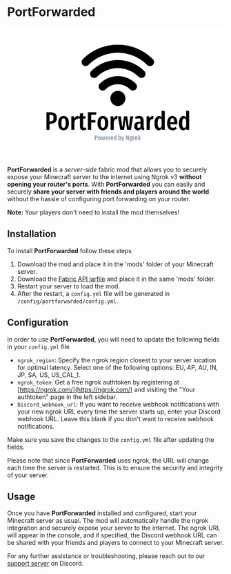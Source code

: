 # PortForwarded

![Banner Image](https://raw.githubusercontent.com/Relism/PortForwarded/master/pfbannertop.png)

**PortForwarded** is a _server-side_ fabric mod that allows you to securely expose your Minecraft server to the internet using Ngrok v3 **without opening your router's ports**. With **PortForwarded** you can easily and securely **share your server with friends and players around the world** without the hassle of configuring port forwarding on your router. 

**Note:** Your players don't need to install the mod themselves!

## Installation

To install **PortForwarded** follow these steps

1. Download the mod and place it in the 'mods' folder of your Minecraft server.
2. Download the [Fabric API jarfile](https://modrinth.com/mod/fabric-api) and place it in the same 'mods' folder.
3. Restart your server to load the mod.
4. After the restart, a `config.yml` file will be generated in `/config/portforwarded/config.yml`.

## Configuration

In order to use **PortForwarded**, you will need to update the following fields in your `config.yml` file

- `ngrok_region`: Specify the ngrok region closest to your server location for optimal latency. Select one of the following options: EU, AP, AU, IN, JP, SA, US, US_CAL_1.
- `ngrok_token`: Get a free ngrok authtoken by registering at [https://ngrok.com/](https://ngrok.com/) and visiting the "Your authtoken" page in the left sidebar.
- `Discord_webhook_url`: If you want to receive webhook notifications with your new ngrok URL every time the server starts up, enter your Discord webhook URL. Leave this blank if you don't want to receive webhook notifications.

Make sure you save the changes to the `config.yml` file after updating the fields.

Please note that since **PortForwarded** uses ngrok, the URL will change each time the server is restarted. This is to ensure the security and integrity of your server.

## Usage

Once you have **PortForwarded** installed and configured, start your Minecraft server as usual. The mod will automatically handle the ngrok integration and securely expose your server to the internet. The ngrok URL will appear in the console, and if specified, the Discord webhook URL can be shared with your friends and players to connect to your Minecraft server.

For any further assistance or troubleshooting, please reach out to our [support server](https://discord.gg/myAxAf7fCP) on Discord.
